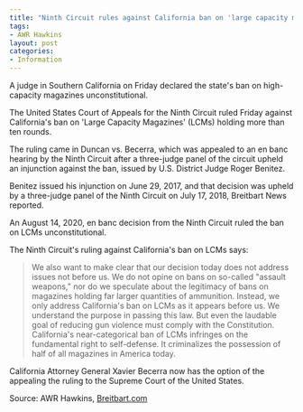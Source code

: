 ```yaml
---
title: "Ninth Circuit rules against California ban on 'large capacity mags'"
tags:
- AWR Hawkins
layout: post
categories:
- Information
---
```


A judge in Southern California on Friday declared the state's ban on high-capacity magazines unconstitutional.

The United States Court of Appeals for the Ninth Circuit ruled Friday against California's ban on 'Large Capacity Magazines' (LCMs) holding more than ten rounds.

The ruling came in Duncan vs. Becerra, which was appealed to an en banc hearing by the Ninth Circuit after a three-judge panel of the circuit upheld an injunction against the ban, issued by U.S. District Judge Roger Benitez.

Benitez issued his injunction on June 29, 2017, and that decision was upheld by a three-judge panel of the Ninth Circuit on July 17, 2018, Breitbart News reported.

An August 14, 2020, en banc decision from the Ninth Circuit ruled the ban on LCMs unconstitutional.

The Ninth Circuit's ruling against California's ban on LCMs says:

> We also want to make clear that our decision today does not address issues not before us. We do not opine on bans on so-called "assault weapons," nor do we speculate about the legitimacy of bans on magazines holding far larger quantities of ammunition. Instead, we only address California's ban on LCMs as it appears before us. We understand the purpose in passing this law. But even the laudable goal of reducing gun violence must comply with the Constitution. California's near-categorical ban of LCMs infringes on the fundamental right to self-defense. It criminalizes the possession of half of all magazines in America today.

California Attorney General Xavier Becerra now has the option of the appealing the ruling to the Supreme Court of the United States.

Source: AWR Hawkins, [Breitbart.com](https://www.breitbart.com/politics/2020/08/14/ninth-circuit-rules-against-california-ban-large-capacity-mags/)
